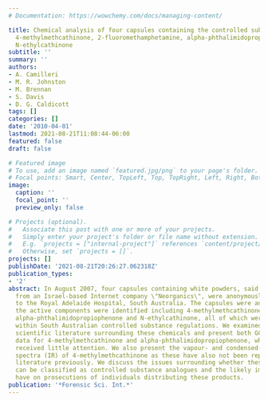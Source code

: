 ```yaml
---
# Documentation: https://wowchemy.com/docs/managing-content/

title: Chemical analysis of four capsules containing the controlled substance analogues
  4-methylmethcathinone, 2-fluoromethamphetamine, alpha-phthalimidopropiophenone and
  N-ethylcathinone
subtitle: ''
summary: ''
authors:
- A. Camilleri
- M. R. Johnston
- M. Brennan
- S. Davis
- D. G. Caldicott
tags: []
categories: []
date: '2010-04-01'
lastmod: 2021-08-21T11:08:44-06:00
featured: false
draft: false

# Featured image
# To use, add an image named `featured.jpg/png` to your page's folder.
# Focal points: Smart, Center, TopLeft, Top, TopRight, Left, Right, BottomLeft, Bottom, BottomRight.
image:
  caption: ''
  focal_point: ''
  preview_only: false

# Projects (optional).
#   Associate this post with one or more of your projects.
#   Simply enter your project's folder or file name without extension.
#   E.g. `projects = ["internal-project"]` references `content/project/deep-learning/index.md`.
#   Otherwise, set `projects = []`.
projects: []
publishDate: '2021-08-21T20:26:27.062318Z'
publication_types:
- '2'
abstract: In August 2007, four capsules containing white powders, said to have originated
  from an Israel-based Internet company \"Neorganics\", were anonymously delivered
  to the Royal Adelaide Hospital, South Australia. The capsules were analysed and
  the active components were identified including 4-methylmethcathinone, 2-fluoromethamphetamine,
  alpha-phthalimidopropiophenone and N-ethylcathinone, all of which were unlisted
  within South Australian controlled substance regulations. We examined the relevant
  scientific literature surrounding these chemicals and present both GCMS and NMR
  data for 4-methylmethcathinone and alpha-phthalimidopropiophenone, which have previously
  received little attention. We also present the vapour- and condensed-phase infrared
  spectra (IR) of 4-methylmethcathinone as these have also not been reported in the
  literature previously. We discuss the issues surrounding whether these chemicals
  can be classified as controlled substance analogues and the likely impact this could
  have on prosecutions of individuals distributing these products.
publication: '*Forensic Sci. Int.*'
---
```

